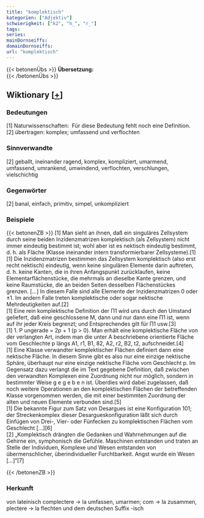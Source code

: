 ```yaml
---
title: "komplektisch"
kategorien: ["Adjektiv"]
schwierigkeit: ["k2", "h_", "r_"]
tags:
series:
mainDornseiffs:
domainDornseiffs:
url: "komplektisch"
---
```


{{< betonenÜbs >}}
**Übersetzung:**  
{{< /betonenÜbs >}}

## Wiktionary [[+](https://de.wiktionary.org/wiki/komplektisch)]

### Bedeutungen
[1] Naturwissenschaften:  Für diese Bedeutung fehlt noch eine Definition.  
[2] übertragen: komplex; umfassend und verflochten  

### Sinnverwandte
[2] geballt, ineinander ragend, komplex, kompliziert, umarmend, umfassend, umrankend, umwindend, verflochten, verschlungen, vielschichtig  

### Gegenwörter
[2] banal, einfach, primitiv, simpel, unkompliziert  

### Beispiele
{{< betonenZB >}}
[1] Man sieht an ihnen, daß ein singuläres Zellsystem durch seine beiden Inzidenzmatrizen komplektisch (als Zellsystem) nicht immer eindeutig bestimmt ist; wohl aber ist es nektisch eindeutig bestimmt, d. h. als Fläche (Klasse ineinander intern transformierbarer Zellsysteme).[1]  
[1] Die Inzidenzmatrizen bestimmen das Zellsystem komplektisch (also erst recht nektisch) eindeutig, wenn keine singulären Elemente darin auftreten, d. h. keine Kanten, die in ihren Anfangspunkt zurücklaufen, keine Elementarflächenstücke, die mehrmals an dieselbe Kante grenzen, und keine Raumstücke, die an beiden Seiten desselben Flächenstückes grenzen. […] In diesem Falle sind alle Elemente der Inzidenzmatrizen 0 oder ±1. Im andern Falle treten komplektische oder sogar nektische Mehrdeutigkeiten auf.[2]  
[1] Eine rein komplektische Definition der Π1 wird uns durch den Umstand geliefert, daß eine geschlossene M, dann und nur dann eine Π1 ist, wenn auf ihr jeder Kreis begrenzt; und Entsprechendes gilt für Π1 usw.[3]  
[1] 1. P ungerade = 2p + 1 (p > 0). Man erhält eine komplektische Fläche von der verlangten Art, indem man die unter A beschriebene orientierte Fläche vom Geschlechte p längs A1, r1, B1, 82, A2, r2, B2, t2, aufschneidet.[4]  
[1] Eine Klasse verwandter komplektischer Flächen definiert dann eine nektische Fläche. In diesem Sinne gibt es also nur eine einzige nektische Sphäre, überhaupt nur eine einzige nektische Fläche vom Geschlecht p. Im Gegensatz dazu verlangt die im Text gegebene Definition, daß zwischen den verwandten Komplexen eine Zuordnung nicht nur möglich, sondern in bestimmter Weise g e g e b e n ist. Überdies wird dabei zugelassen, daß noch weitere Operationen an den komplektischen Flächen der betreffenden Klasse vorgenommen werden, die mit einer bestimmten Zuordnung der alten und neuen Elemente verbunden sind.[5]  
[1] Die bekannte Figur zum Satz von Desargues ist eine Konfiguration 101; der Streckenkomplex dieser Desargueskonfiguration läßt sich durch Einfügen von Drei-, Vier- oder Fünfecken zu komplektischen Flächen vom Geschlecht […][6]  
[2] „Komplektisch drängten die Gedanken und Wahrnehmungen auf die Gehirne ein, symphonisch die Gefühle. Maschinen entstanden und traten an Stelle der Individuen, Komplexe und Wesen entstanden von übermenschlicher, überindividueller Furchtbarkeit. Angst wurde ein Wesen […]“[7]  

{{< /betonenZB >}}
### Herkunft
von lateinisch complectere → la umfassen, umarmen; com → la zusammen, plectere → la flechten und dem deutschen Suffix -isch  


